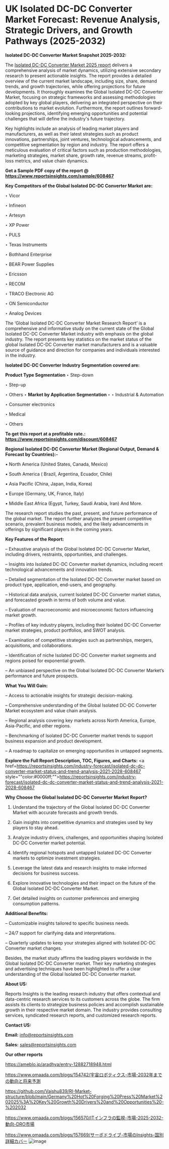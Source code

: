 # UK Isolated DC-DC Converter Market Forecast: Revenue Analysis, Strategic Drivers, and Growth Pathways (2025-2032)

<strong>Isolated DC-DC Converter Market Snapshot 2025-2032:</strong>

The <a href=https://www.reportsinsights.com/sample/608467>Isolated DC-DC Converter Market 2025 report</a> delivers a comprehensive analysis of market dynamics, utilizing extensive secondary research to present actionable insights. The report provides a detailed overview of the current market landscape, including size, share, demand trends, and growth trajectories, while offering projections for future developments. It thoroughly examines the Global Isolated DC-DC Converter Market, focusing on strategic frameworks and assessing methodologies adopted by key global players, delivering an integrated perspective on their contributions to market evolution. Furthermore, the report outlines forward-looking projections, identifying emerging opportunities and potential challenges that will define the industry's future trajectory.

Key highlights include an analysis of leading market players and manufacturers, as well as their latest strategies such as product innovations, partnerships, joint ventures, technological advancements, and competitive segmentation by region and industry. The report offers a meticulous evaluation of critical factors such as production methodologies, marketing strategies, market share, growth rate, revenue streams, profit-loss metrics, and value chain dynamics.

<strong>Get a Sample PDF copy of the report @ <a href=https://www.reportsinsights.com/sample/608467 style=color:#0000ff;>https://www.reportsinsights.com/sample/608467</a></strong>

<strong>Key Competitors of the Global Isolated DC-DC Converter Market are:</strong>

‣ Vicor

‣ Infineon

‣ Artesyn

‣ XP Power

‣ PULS

‣ Texas Instruments

‣ Bothhand Enterprise

‣ BEAR Power Supplies

‣ Ericsson

‣ RECOM

‣ TRACO Electronic AG

‣ ON Semiconductor

‣ Analog Devices

The ‘Global Isolated DC-DC Converter Market Research Report’ is a comprehensive and informative study on the current state of the Global Isolated DC-DC Converter Market industry with emphasis on the global industry. The report presents key statistics on the market status of the global Isolated DC-DC Converter market manufacturers and is a valuable source of guidance and direction for companies and individuals interested in the industry.

<strong>Isolated DC-DC Converter Industry Segmentation covered are:</strong>

<strong>Product Type Segmentation</strong>
‣
Step-down

‣ Step-up

‣ Others
‣ 
<strong>Market by Application Segmentation</strong>
‣
‣  Industrial & Automation

‣ Consumer electronics

‣ Medical

‣ Others

<strong>To get this report at a profitable rate.: <a href=https://www.reportsinsights.com/discount/608467 style=color:#0000ff;>https://www.reportsinsights.com/discount/608467</a></strong>

<strong>Regional Isolated DC-DC Converter Market (Regional Output, Demand &amp; Forecast by Countries):-</strong>

• North America (United States, Canada, Mexico)

• South America ( Brazil, Argentina, Ecuador, Chile)

• Asia Pacific (China, Japan, India, Korea)

• Europe (Germany, UK, France, Italy)

• Middle East Africa (Egypt, Turkey, Saudi Arabia, Iran) And More.

The research report studies the past, present, and future performance of the global market. The report further analyzes the present competitive scenario, prevalent business models, and the likely advancements in offerings by significant players in the coming years.

<strong>Key Features of the Report:</strong>

– Exhaustive analysis of the Global Isolated DC-DC Converter Market, including drivers, restraints, opportunities, and challenges.

– Insights into Isolated DC-DC Converter market dynamics, including recent technological advancements and innovation trends.

– Detailed segmentation of the Isolated DC-DC Converter market based on product type, application, end-users, and geography.

– Historical data analysis, current Isolated DC-DC Converter market status, and forecasted growth in terms of both volume and value.

– Evaluation of macroeconomic and microeconomic factors influencing market growth.

– Profiles of key industry players, including their Isolated DC-DC Converter market strategies, product portfolios, and SWOT analysis.

– Examination of competitive strategies such as partnerships, mergers, acquisitions, and collaborations.

– Identification of niche Isolated DC-DC Converter market segments and regions poised for exponential growth.

– An unbiased perspective on the Global Isolated DC-DC Converter Market’s performance and future prospects.

<strong>What You Will Gain:</strong>

– Access to actionable insights for strategic decision-making.

– Comprehensive understanding of the Global Isolated DC-DC Converter Market ecosystem and value chain analysis.

– Regional analysis covering key markets across North America, Europe, Asia-Pacific, and other regions.

– Benchmarking of Isolated DC-DC Converter market trends to support business expansion and product development.

– A roadmap to capitalize on emerging opportunities in untapped segments.

<strong>Explore the Full Report Description, TOC, Figures, and Charts:</strong>
<a href=https://reportsinsights.com/industry-forecast/isolated-dc-dc-converter-market-status-and-trend-analysis-2021-2028-608467 style=""color:#0000ff;"">https://reportsinsights.com/industry-forecast/isolated-dc-dc-converter-market-status-and-trend-analysis-2021-2028-608467</a>

<strong>Why Choose the Global Isolated DC-DC Converter Market Report?</strong>

1. Understand the trajectory of the Global Isolated DC-DC Converter Market with accurate forecasts and growth trends.

2. Gain insights into competitive dynamics and strategies used by key players to stay ahead.

3. Analyze industry drivers, challenges, and opportunities shaping Isolated DC-DC Converter market potential.

4. Identify regional hotspots and untapped Isolated DC-DC Converter markets to optimize investment strategies.

5. Leverage the latest data and research insights to make informed decisions for business success.

6. Explore innovative technologies and their impact on the future of the Global Isolated DC-DC Converter Market.

7. Get detailed insights on customer preferences and emerging consumption patterns.

<strong>Additional Benefits:</strong>

– Customizable insights tailored to specific business needs.

– 24/7 support for clarifying data and interpretations.

– Quarterly updates to keep your strategies aligned with Isolated DC-DC Converter market changes.

Besides, the market study affirms the leading players worldwide in the Global Isolated DC-DC Converter market. Their key marketing strategies and advertising techniques have been highlighted to offer a clear understanding of the Global Isolated DC-DC Converter market.

<strong><strong>About US</strong>:</strong>

Reports Insights is the leading research industry that offers contextual and data-centric research services to its customers across the globe. The firm assists its clients to strategize business policies and accomplish sustainable growth in their respective market domain. The industry provides consulting services, syndicated research reports, and customized research reports.

<strong>Contact US:</strong>

<p class=><b>Email:</b> <a href=mailto:info@reportsinsights.com>info@reportsinsights.com</a></p>
<p class=><b>Sales:</b> <a href=mailto:sales@reportsinsights.com>sales@reportsinsights.com</a></p>

<strong>Our other reports</strong>

<a href=https://ameblo.jp/aradhya/entry-12882718948.html>https://ameblo.jp/aradhya/entry-12882718948.html</a>

<a href=https://www.omaada.com/blogs/154742/宇宙ロボティクス-市場-2032年までの動向と将来予測>https://www.omaada.com/blogs/154742/宇宙ロボティクス-市場-2032年までの動向と将来予測</a>

<a href=https://github.com/Vaishu839/RI-Market-structure/blob/main/Germany%20Hot%20Forging%20Press%20Market%202025%3A%20Key%20Growth%20Drivers%20and%20Opportunities%20-%202032>https://github.com/Vaishu839/RI-Market-structure/blob/main/Germany%20Hot%20Forging%20Press%20Market%202025%3A%20Key%20Growth%20Drivers%20and%20Opportunities%20-%202032</a>

<a href=https://www.omaada.com/blogs/156570/ITインフラの監視-市場-2025-2032-動向-DRO市場>https://www.omaada.com/blogs/156570/ITインフラの監視-市場-2025-2032-動向-DRO市場</a>

<a href=https://www.omaada.com/blogs/157669/サーボドライブ-市場のInsights-国別詳細カバー>https://www.omaada.com/blogs/157669/サーボドライブ-市場のInsights-国別詳細カバー</a>
![image](https://github.com/user-attachments/assets/0e5ce3a3-9fae-4b7b-8a0a-c1fc803da5b6)
